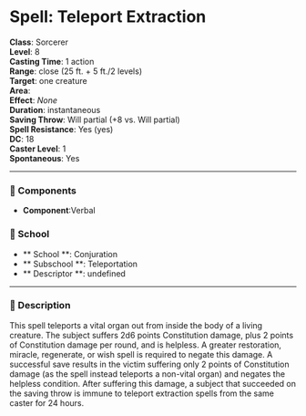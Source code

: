 
# Spell: Teleport Extraction
**Class**: Sorcerer  
**Level**: 8  
**Casting Time**: 1 action  
**Range**: close (25 ft. + 5 ft./2 levels)  
**Target**: one creature  
**Area**:   
**Effect**: _None_  
**Duration**: instantaneous  
**Saving Throw**: Will partial (+8 vs. Will partial)  
**Spell Resistance**: Yes (yes)  
**DC**: 18  
**Caster Level**: 1  
**Spontaneous**: Yes

---

### 🔮 Components
- **Component**:Verbal

### 🏫 School
- ** School **: Conjuration
- ** Subschool **: Teleportation
- ** Descriptor **: undefined
---

### 📜 Description
This spell teleports a vital organ out from inside the body of a living creature. The subject suffers 2d6 points Constitution damage, plus 2 points of Constitution damage per round, and is helpless. A greater restoration, miracle, regenerate, or wish spell is required to negate this damage. A successful save results in the victim suffering only 2 points of Constitution damage (as the spell instead teleports a non-vital organ) and negates the helpless condition. After suffering this damage, a subject that succeeded on the saving throw is immune to teleport extraction spells from the same caster for 24 hours.
